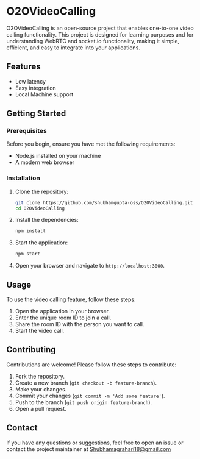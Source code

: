 # O2OVideoCalling

O2OVideoCalling is an open-source project that enables one-to-one video calling functionality. This project is designed for learning purposes and for understanding WebRTC and socket.io functionality, making it simple, efficient, and easy to integrate into your applications.
## Features

- Low latency
- Easy integration
- Local Machine support

## Getting Started

### Prerequisites

Before you begin, ensure you have met the following requirements:

- Node.js installed on your machine
- A modern web browser

### Installation

1. Clone the repository:
    ```sh
    git clone https://github.com/shubhamgupta-oss/O2OVideoCalling.git
    cd O2OVideoCalling
    ```

2. Install the dependencies:
    ```sh
    npm install
    ```

3. Start the application:
    ```sh
    npm start
    ```

4. Open your browser and navigate to `http://localhost:3000`.

## Usage

To use the video calling feature, follow these steps:

1. Open the application in your browser.
2. Enter the unique room ID to join a call.
3. Share the room ID with the person you want to call.
4. Start the video call.

## Contributing

Contributions are welcome! Please follow these steps to contribute:

1. Fork the repository.
2. Create a new branch (`git checkout -b feature-branch`).
3. Make your changes.
4. Commit your changes (`git commit -m 'Add some feature'`).
5. Push to the branch (`git push origin feature-branch`).
6. Open a pull request.



## Contact

If you have any questions or suggestions, feel free to open an issue or contact the project maintainer at Shubhamagrahari18@gmail.com

